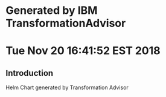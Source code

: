 # Generated by IBM TransformationAdvisor
# Tue Nov 20 16:41:52 EST 2018
## Introduction

Helm Chart generated by Transformation Advisor
